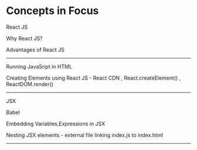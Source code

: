 # Concepts in Focus

React JS

Why React JS?

Advantages of React JS

-----------------------------------------------------------------------------------------------------------

Running JavaSript in HTML

Creating Elements using React JS - React CDN , React.createElement() , ReactDOM.render()

-----------------------------------------------------------------------------------------------------------
JSX

Babel

Embedding Variables,Expressions in JSX

Nesting JSX elements - external file linking index.js to index.html

-----------------------------------------------------------------------------------------------------------
